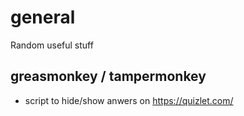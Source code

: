 # general
Random useful stuff

greasmonkey / tampermonkey
-------------------
* script to hide/show anwers on https://quizlet.com/
